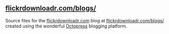 ## [flickrdownloadr.com/blogs/](https://flickrdownloadr.com/blogs/)

Source files for the [flickrdownloadr.com](https://flickrdownloadr.com) blog at [flickrdownloadr.com/blogs/](https://flickrdownloadr.com/blogs/) created using the wonderful [Octopress](http://octopress.org) blogging platform.
